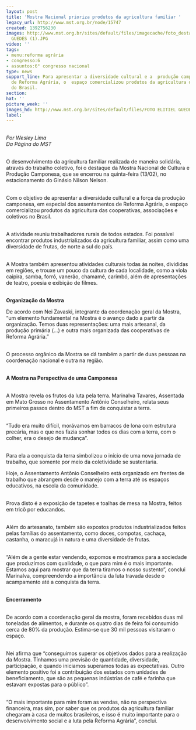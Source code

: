```yaml
---
layout: post
title: 'Mostra Nacional prioriza produtos da agricultura familiar '
legacy_url: http://www.mst.org.br/node/15747
created: 1392756230
images: http://www.mst.org.br/sites/default/files/imagecache/foto_destaque/FOTO ELITIEL
  GUEDES (1).JPG
video: ''
tags:
- menu:reforma agrária
- congresso:6
- assuntos:6° congresso nacional
type: news
support_line: Para apresentar a diversidade cultural e a  produção camponesa dos assentamentos
  de Reforma Agrária, o  espaço comercializou produtos da agricultura das cooperativas
  do Brasil.
section: 
hat: ''
picture_week: ''
images_hd: http://www.mst.org.br/sites/default/files/FOTO ELITIEL GUEDES (1).JPG
label: 
---
```

<p><br><em>Por Wesley Lima<br>Da Página do MST</em></p><p><br>O desenvolvimento da agricultura familiar realizada de maneira solidária, através do trabalho coletivo, foi o destaque da Mostra Nacional de Cultura e Produção Camponesa, que se encerrou na quinta-feira (13/02), no estacionamento do Ginásio Nilson Nelson.</p><p><br>Com o objetivo de apresentar a diversidade cultural e a força da produção camponesa, em especial dos assentamentos de Reforma Agrária, o espaço comercializou produtos da agricultura das cooperativas, associações e coletivos no Brasil.</p><p><br>A atividade reuniu trabalhadores rurais de todos estados. Foi possível encontrar produtos industrializados da agricultura familiar, assim como uma diversidade de frutas, de norte a sul do país.</p><p><br>A Mostra também apresentou atividades culturais todas às noites, divididas em regiões, e trouxe um pouco da cultura de cada localidade, como a viola caipira, samba, forró, vanerão, chamamé, carimbó, além de apresentações de teatro, poesia e exibição de filmes.</p><p><strong><br>Organização da Mostra</strong></p><p>De acordo com Nei Zavaski, integrante da coordenação geral da Mostra, “um elemento fundamental na Mostra é o avanço dado a partir da organização. Temos duas representações: uma mais artesanal, da produção primária (...) e outra mais organizada das cooperativas de Reforma Agrária.”</p><p><br>O processo orgânico da Mostra se dá também a partir de duas pessoas na coordenação nacional e outra na região.</p><p><br><strong>A Mostra na Perspectiva de uma Camponesa</strong></p><p><br>A Mostra revela os frutos da luta pela terra. Marinalva Tavares, Assentada em Mato Grosso no Assentamento Antônio Conselheiro, relata seus primeiros passos dentro do MST a fim de conquistar a terra.</p><p><br>“Tudo era muito difícil, morávamos em barracos de lona com estrutura precária, mas o que nos fazia sonhar todos os dias com a terra, com o colher, era o desejo de mudança”.</p><p><br>Para ela a conquista da terra simbolizou o início de uma nova jornada de trabalho, que somente por meio da coletividade se sustentaria.</p><p>Hoje, o Assentamento Antônio Conselheiro está organizado em frentes de trabalho que abrangem desde o manejo com a terra até os espaços educativos, na escola da comunidade.</p><p><br>Prova disto é a exposição de tapetes e toalhas de mesa na Mostra, feitos em tricô por educandos.</p><p><br>Além do artesanato, também são expostos produtos industrializados feitos pelas famílias do assentamento, como doces, compotas, cachaça, castanha, o maracujá in natura e uma diversidade de frutas.</p><p><br>“Além de a gente estar vendendo, expomos e mostramos para a sociedade que produzimos com qualidade, o que para mim é o mais importante. Estamos aqui para mostrar que da terra tiramos o nosso sustento”, conclui Marinalva, compreendendo a importância da luta travada desde o acampamento até a conquista da terra.<br><strong><br></strong></p><p><strong>Encerramento</strong></p><p><br>De acordo com a coordenação geral da mostra, foram recebidos duas mil toneladas de alimentos, e durante os quatro dias de feira foi consumido cerca de 80% da produção. Estima-se que 30 mil pessoas visitaram o espaço.</p><p><br>Nei afirma que “conseguimos superar os objetivos dados para a realização da Mostra. Tínhamos uma previsão de quantidade, diversidade, participação, e quando iniciamos superamos todas as expectativas. Outro elemento positivo foi a contribuição dos estados com unidades de beneficiamento, que são as pequenas indústrias de café e farinha que estavam expostas para o público”.</p><p><br>“O mais importante para mim foram as vendas, não na perspectiva financeira, mas sim, por saber que os produtos da agricultura familiar chegaram à casa de muitos brasileiros, e isso é muito importante para o desenvolvimento social e a luta pela Reforma Agrária”, conclui.<br>&nbsp;</p>
